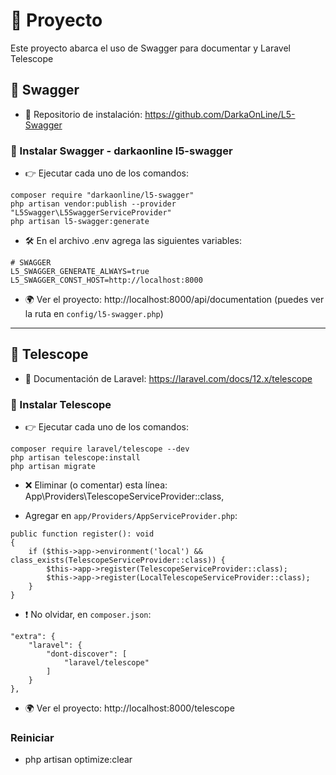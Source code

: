 # 🚀 Proyecto

Este proyecto abarca el uso de Swagger para documentar y Laravel Telescope

## 📘 Swagger

- 🔗 Repositorio de instalación: https://github.com/DarkaOnLine/L5-Swagger

### 🧩 Instalar Swagger - darkaonline l5-swagger

- 👉 Ejecutar cada uno de los comandos:
```
composer require "darkaonline/l5-swagger"
php artisan vendor:publish --provider "L5Swagger\L5SwaggerServiceProvider"
php artisan l5-swagger:generate
```

- 🛠️ En el archivo .env agrega las siguientes variables:

```
# SWAGGER
L5_SWAGGER_GENERATE_ALWAYS=true
L5_SWAGGER_CONST_HOST=http://localhost:8000
```

- 🌍 Ver el proyecto: http://localhost:8000/api/documentation (puedes ver la ruta en ```config/l5-swagger.php```)

---

## 📘 Telescope

- 🔗 Documentación de Laravel: https://laravel.com/docs/12.x/telescope

### 🧩 Instalar Telescope

- 👉 Ejecutar cada uno de los comandos:
```
composer require laravel/telescope --dev
php artisan telescope:install
php artisan migrate
```

- ❌ Eliminar (o comentar) esta línea: App\Providers\TelescopeServiceProvider::class,

- Agregar en ```app/Providers/AppServiceProvider.php```:
```
public function register(): void
{
    if ($this->app->environment('local') && class_exists(TelescopeServiceProvider::class)) {
        $this->app->register(TelescopeServiceProvider::class);
        $this->app->register(LocalTelescopeServiceProvider::class);
    }
}
```

- ❗ No olvidar, en ```composer.json```: 
```
"extra": {
    "laravel": {
        "dont-discover": [
            "laravel/telescope"
        ]
    }
},
```

- 🌍 Ver el proyecto: http://localhost:8000/telescope

### Reiniciar

- php artisan optimize:clear




















